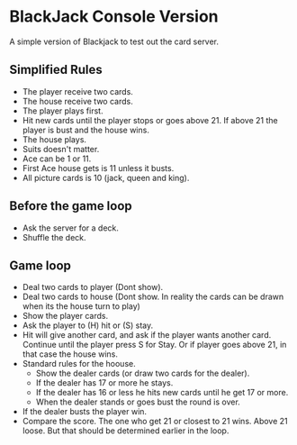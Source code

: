 # BlackJack Console Version

A simple version of Blackjack to test out the card server.

## Simplified Rules

- The player receive two cards.
- The house receive two cards.
- The player plays first.
- Hit new cards until the player stops or goes above 21. If above 21 the player is bust and the house wins.
- The house plays.
- Suits doesn't matter.
- Ace can be 1 or 11.
- First Ace house gets is 11 unless it busts.
- All picture cards is 10 (jack, queen and king).

## Before the game loop

- Ask the server for a deck.
- Shuffle the deck.

## Game loop

- Deal two cards to player (Dont show).
- Deal two cards to house (Dont show. In reality the cards can be drawn when its the house turn to play)
- Show the player cards.
- Ask the player to (H) hit or (S) stay.
- Hit will give another card, and ask if the player wants another card. Continue until the player press S for Stay. Or if player goes above 21, in that case the house wins.
- Standard rules for the hoouse.
  - Show the dealer cards (or draw two cards for the dealer).
  - If the dealer has 17 or more he stays.
  - If the dealer has 16 or less he hits new cards until he get 17 or more.
  - When the dealer stands or goes bust the round is over.
- If the dealer busts the player win.
- Compare the score. The one who get 21 or closest to 21 wins. Above 21 loose. But that should be determined earlier in the loop.
